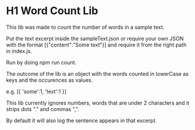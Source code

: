 # H1 Word Count Lib

This lib was made to count the number of words in a sample text.

Put the text excerpt inside the sampleText.json or require your own JSON with the format [{"content":"Some text"}] and require it from the right path in index.js.

Run by doing npm run count.

The outcome of the lib is an object with the words counted in lowerCase as keys and the occurences as values.

e.g. 
[{
  'some':1,
  'text':1
}]

This lib currently ignores numbers, words that are under 2 characters and it strips dots "." and commas ",".

By default it will also log the sentence <counted word> appears <occurences> in that excerpt.